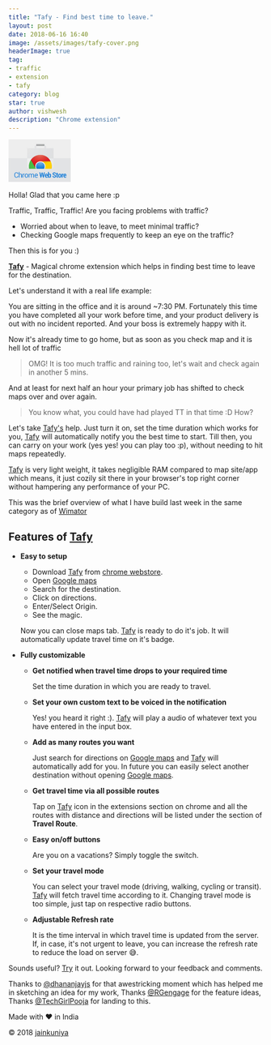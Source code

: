 ```yaml
---
title: "Tafy - Find best time to leave."
layout: post
date: 2018-06-16 16:40
image: /assets/images/tafy-cover.png
headerImage: true
tag: 
- traffic
- extension
- tafy
category: blog
star: true
author: vishwesh
description: "Chrome extension"
---
```


<a href="http://bit.ly/tafy" target="_blank" align="center">
  <img width="122.5" height="84" border="0"  src="/assets/images/chromewebstore.jpg"/>
</a>

Holla! Glad that you came here :p

Traffic, Traffic, Traffic!
Are you facing problems with traffic?

- Worried about when to leave, to meet minimal traffic?
- Checking Google maps frequently to keep an eye on the traffic?

Then this is for you :)

[**Tafy**](http://bit.ly/tafy) - Magical chrome extension which helps in finding best time to leave for the destination.

Let's understand it with a real life example:

You are sitting in the office and it is around ~7:30 PM. Fortunately this time you have completed all your work before time, and your product delivery is out with no incident reported. And your boss is extremely happy with it.

Now it's already time to go home, but as soon as you check map and it is hell lot of traffic

> OMG! It is too much traffic and raining too, let's wait and check again in another 5 mins.

And at least for next half an hour your primary job has shifted to check maps over and over again.

> You know what, you could have had played TT in that time :D How?

Let's take [Tafy's](http://bit.ly/tafy) help. Just turn it on, set the time duration which works for you, [Tafy](http://bit.ly/tafy) will automatically notify you the best time to start. Till then, you can carry on your work (yes yes! you can play too :p), without needing to hit maps repeatedly.

[Tafy](http://bit.ly/tafy) is very light weight, it takes negligible RAM compared to map site/app which means, it just cozily sit there in your browser's top right corner without hampering any performance of your PC.

This was the brief overview of what I have build last week in the same category as of [Wimator](../wimator)

## Features of [Tafy](http://bit.ly/tafy)

- **Easy to setup**

  - Download [Tafy](http://bit.ly/tafy) from [chrome webstore](http://bit.ly/tafy).
  - Open [Google maps](http://bit.ly/v-maps)
  - Search for the destination.
  - Click on directions.
  - Enter/Select Origin.
  - See the magic.

  Now you can close maps tab. [Tafy](http://bit.ly/tafy) is ready to do it's job.
  It will automatically update travel time on it's badge.

- **Fully customizable**

  - **Get notified when travel time drops to your required time**

    Set the time duration in which you are ready to travel.

  - **Set your own custom text to be voiced in the notification**

    Yes! you heard it right :). [Tafy](http://bit.ly/tafy) will play a audio of whatever text you have entered in the input box.

  - **Add as many routes you want**

    Just search for directions on [Google maps](http://bit.ly/v-maps) and [Tafy](http://bit.ly/tafy) will automatically add for you. In future you can easily select another destination without opening [Google maps](http://bit.ly/v-maps).

  - **Get travel time via all possible routes**

    Tap on [Tafy](http://bit.ly/tafy) icon in the extensions section on chrome and all the routes with distance and directions will be listed under the section of **Travel Route**.

  - **Easy on/off buttons**

    Are you on a vacations? Simply toggle the switch.

  - **Set your travel mode**

    You can select your travel mode (driving, walking, cycling or transit). [Tafy](http://bit.ly/tafy) will fetch travel time according to it. Changing travel mode is too simple, just tap on respective radio buttons.

  - **Adjustable Refresh rate**

    It is the time interval in which travel time is updated from the server.
    If, in case, it's not urgent to leave, you can increase the refresh rate to reduce the load on server :sweat_smile:.

Sounds useful? [Try](http://bit.ly/tafy) it out. Looking forward to your feedback and comments.

Thanks to [@dhananjayjs](http://bit.ly/d-in-linkedin) for that awestricking moment which has helped me in sketching an idea for my work,
Thanks [@RGengage](http://bit.ly/r-in-linkedin) for the feature ideas, Thanks [@TechGirlPooja](http://bit.ly/p-in-linkedin) for landing to this.

Made with :heart: in India

© 2018 [jainkuniya](https://jainkuniya.github.io)
